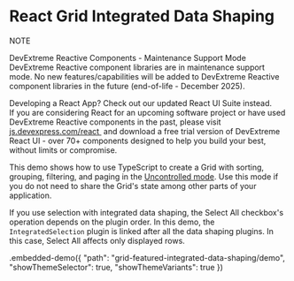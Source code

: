 # React Grid Integrated Data Shaping

<div class="alert-note">
      <div>
      <div class="note-start">NOTE</div>
          <p>
            <div class="part-title">DevExtreme Reactive Components - Maintenance Support Mode</div>
            DevExtreme Reactive component libraries are in maintenance support mode.
            No new features/capabilities will be added to DevExtreme Reactive component
            libraries in the future (end-of-life - December 2025).
          </p>
          <p>
            <div class="part-title">Developing a React App? Check out our updated React UI Suite instead.</div>
            If you are considering React for an upcoming software project or
            have used DevExtreme Reactive components in the past, please visit&nbsp;
            <a
              href="https://js.devexpress.com/react/"
              target="_blank"
              rel="noopener noreferrer"
            >
              js.devexpress.com/react
            </a>
            &nbsp;and download a free trial version of DevExtreme React UI - over 70+ components
            designed to help you build your best, without limits or compromise.
          </p>
      </div>
    </div>

This demo shows how to use TypeScript to create a Grid with sorting, grouping, filtering, and paging in the [Uncontrolled mode](../../docs/guides/controlled-and-uncontrolled-modes.md). Use this mode if you do not need to share the Grid's state among other parts of your application.

If you use selection with integrated data shaping, the Select All checkbox's operation depends on the plugin order. In this demo, the `IntegratedSelection` plugin is linked after all the data shaping plugins. In this case, Select All affects only displayed rows.

.embedded-demo({ "path": "grid-featured-integrated-data-shaping/demo", "showThemeSelector": true, "showThemeVariants": true })
